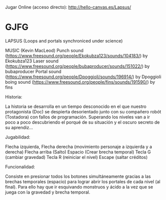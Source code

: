 Jugar Online (acceso directo):
http://hello-canvas.es/Lapsus/


GJFG
====
LAPSUS (Loops and portals synchroniced under science)

MUSIC (Kevin MacLeod)
Punch sound (https://www.freesound.org/people/Ekokubza123/sounds/104183/) by Ekokubza123
Laser sound (https://www.freesound.org/people/bubaproducer/sounds/151022/) by bubaproducer
Portal sound (https://www.freesound.org/people/Dpoggioli/sounds/196914/) by Dpoggioli
boing sound (https://www.freesound.org/people/fins/sounds/191590/) by fins

Historia:

La historia se desarrolla en un tiempo desconocido en el que nuestro protagonista (Doc) 
se despierta desorientado junto con su compañero robót (Tostadora) con fallos de programación.
Superando los niveles van a ir poco a poco descubriendo el porqué de su situación y el oscuro secreto
de su aprendiz...


Jugabilidad:

Flecha izquierda, Flecha derecha (movimiento personaje a izquierda y a derecha)
Flecha arriba (Salto)
Espacio (Crear brecha temporal)
Tecla G (cambiar gravedad)
Tecla R (reiniciar el nivel)
Escape (saltar créditos)

Funcionalidad:

Consiste en presionar todos los botones simultáneamente gracias a las brechas temporales (espacio)
para lograr abrir los portales de cada nivel (al final).
Para ello hay que ir esquivando monstruos y ácido a la vez que se juega con la gravedad y brecha temporal.


